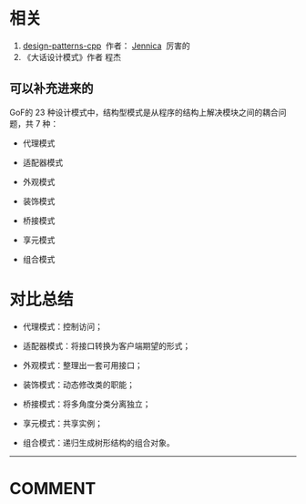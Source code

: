 

# 相关

1. [design-patterns-cpp](https://github.com/yogykwan/design-patterns-cpp)  作者： [Jennica](http://jennica.space/)  厉害的
2. 《大话设计模式》作者 程杰




## 可以补充进来的


GoF的 23 种设计模式中，结构型模式是从程序的结构上解决模块之间的耦合问题，共 7 种：


  * 代理模式


  * 适配器模式


  * 外观模式


  * 装饰模式


  * 桥接模式


  * 享元模式


  * 组合模式





# 对比总结






  * 代理模式：控制访问；


  * 适配器模式：将接口转换为客户端期望的形式；


  * 外观模式：整理出一套可用接口；


  * 装饰模式：动态修改类的职能；


  * 桥接模式：将多角度分类分离独立；


  * 享元模式：共享实例；


  * 组合模式：递归生成树形结构的组合对象。












* * *





# COMMENT
